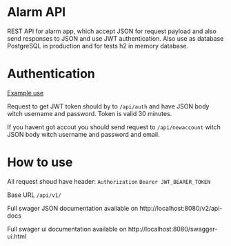 # Alarm API
REST API for alarm app, which accept JSON for request payload and also send responses to JSON and use JWT authentication. 
Also use as database PostgreSQL in production and for tests h2 in memory database.

# Authentication
[Example use](https://github.com/Kamil-IT/clock-api/blob/master/src/test/java/com/clock/clockapi/controller/AuthController.http)

Request to get JWT token should by to ```/api/auth``` and have JSON body witch username and password.
Token is valid 30 minutes.

If you havent got accout you should send request to ```/api/newaccount``` witch JSON body witch username and password and email.

# How to use
All request shoud have header: 
 ```Authorization```  ```Bearer JWT_BEARER_TOKEN ```

Base URL ```/api/v1/```

Full swager JSON documentation available on http://localhost:8080/v2/api-docs

Full swager ui documentation available on http://localhost:8080/swagger-ui.html
